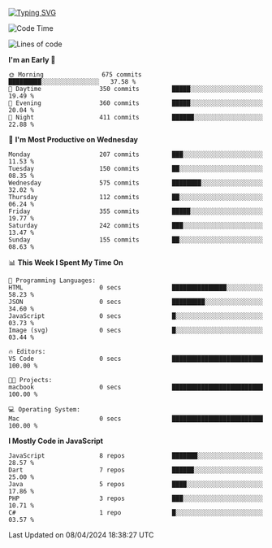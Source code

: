 
<a href="https://git.io/typing-svg"><img src="https://readme-typing-svg.demolab.com?font=Source+Code+Pro&pause=1000&random=false&width=435&lines=Hey+%F0%9F%A5%B6+iam+Yaskraz" alt="Typing SVG" /></a>
<!--START_SECTION:waka-->
![Code Time](http://img.shields.io/badge/Code%20Time-228%20hrs%2012%20mins-blue)

![Lines of code](https://img.shields.io/badge/From%20Hello%20World%20I%27ve%20Written-672.6%20thousand%20lines%20of%20code-blue)

**I'm an Early 🐤** 

```text
🌞 Morning                675 commits         █████████░░░░░░░░░░░░░░░░   37.58 % 
🌆 Daytime                350 commits         █████░░░░░░░░░░░░░░░░░░░░   19.49 % 
🌃 Evening                360 commits         █████░░░░░░░░░░░░░░░░░░░░   20.04 % 
🌙 Night                  411 commits         ██████░░░░░░░░░░░░░░░░░░░   22.88 % 
```
📅 **I'm Most Productive on Wednesday** 

```text
Monday                   207 commits         ███░░░░░░░░░░░░░░░░░░░░░░   11.53 % 
Tuesday                  150 commits         ██░░░░░░░░░░░░░░░░░░░░░░░   08.35 % 
Wednesday                575 commits         ████████░░░░░░░░░░░░░░░░░   32.02 % 
Thursday                 112 commits         ██░░░░░░░░░░░░░░░░░░░░░░░   06.24 % 
Friday                   355 commits         █████░░░░░░░░░░░░░░░░░░░░   19.77 % 
Saturday                 242 commits         ███░░░░░░░░░░░░░░░░░░░░░░   13.47 % 
Sunday                   155 commits         ██░░░░░░░░░░░░░░░░░░░░░░░   08.63 % 
```


📊 **This Week I Spent My Time On** 

```text
💬 Programming Languages: 
HTML                     0 secs              ███████████████░░░░░░░░░░   58.23 % 
JSON                     0 secs              █████████░░░░░░░░░░░░░░░░   34.60 % 
JavaScript               0 secs              █░░░░░░░░░░░░░░░░░░░░░░░░   03.73 % 
Image (svg)              0 secs              █░░░░░░░░░░░░░░░░░░░░░░░░   03.44 % 

🔥 Editors: 
VS Code                  0 secs              █████████████████████████   100.00 % 

🐱‍💻 Projects: 
macbook                  0 secs              █████████████████████████   100.00 % 

💻 Operating System: 
Mac                      0 secs              █████████████████████████   100.00 % 
```

**I Mostly Code in JavaScript** 

```text
JavaScript               8 repos             ███████░░░░░░░░░░░░░░░░░░   28.57 % 
Dart                     7 repos             ██████░░░░░░░░░░░░░░░░░░░   25.00 % 
Java                     5 repos             ████░░░░░░░░░░░░░░░░░░░░░   17.86 % 
PHP                      3 repos             ███░░░░░░░░░░░░░░░░░░░░░░   10.71 % 
C#                       1 repo              █░░░░░░░░░░░░░░░░░░░░░░░░   03.57 % 
```




 Last Updated on 08/04/2024 18:38:27 UTC
<!--END_SECTION:waka-->
